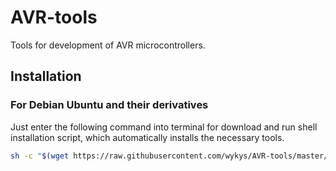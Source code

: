 # AVR-tools
Tools for development of AVR microcontrollers.

## Installation
### For Debian Ubuntu and their derivatives
Just enter the following command into terminal for download and run shell installation script, which automatically installs the necessary tools.
```bash
sh -c "$(wget https://raw.githubusercontent.com/wykys/AVR-tools/master/.scripts/install.sh -O -)"
```
